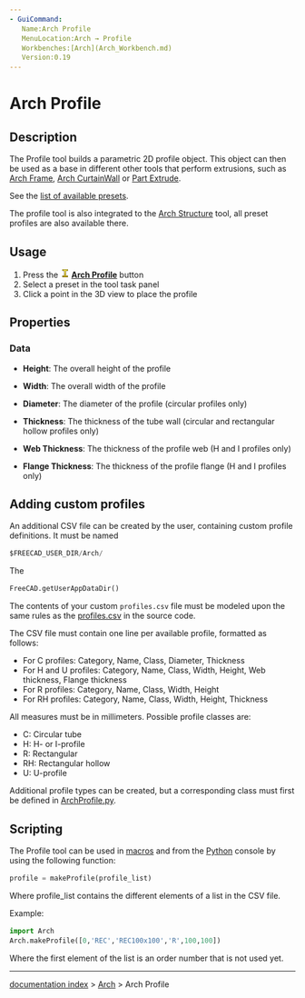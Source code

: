 ```yaml
---
- GuiCommand:
   Name:Arch Profile
   MenuLocation:Arch → Profile
   Workbenches:[Arch](Arch_Workbench.md)
   Version:0.19
---
```


# Arch Profile

## Description

The Profile tool builds a parametric 2D profile object. This object can then be used as a base in different other tools that perform extrusions, such as [Arch Frame](Arch_Frame.md), [Arch CurtainWall](Arch_CurtainWall.md) or [Part Extrude](Part_Extrude.md).

See the [list of available presets](https://github.com/FreeCAD/FreeCAD/blob/master/src/Mod/Arch/Presets/profiles.csv).

The profile tool is also integrated to the [Arch Structure](Arch_Structure.md) tool, all preset profiles are also available there.

## Usage

1.  Press the **<img src="images/Arch_Profile.svg" width=16px> [Arch Profile](Arch_Profile.md)** button
2.  Select a preset in the tool task panel
3.  Click a point in the 3D view to place the profile

## Properties

### Data

-    **Height**: The overall height of the profile

-    **Width**: The overall width of the profile

-    **Diameter**: The diameter of the profile (circular profiles only)

-    **Thickness**: The thickness of the tube wall (circular and rectangular hollow profiles only)

-    **Web Thickness**: The thickness of the profile web (H and I profiles only)

-    **Flange Thickness**: The thickness of the profile flange (H and I profiles only)

## Adding custom profiles 

An additional CSV file can be created by the user, containing custom profile definitions. It must be named  
```python
$FREECAD_USER_DIR/Arch/
```

The  
```python
FreeCAD.getUserAppDataDir()
```

The contents of your custom `profiles.csv` file must be modeled upon the same rules as the [profiles.csv](https://github.com/FreeCAD/FreeCAD/blob/master/src/Mod/Arch/Presets/profiles.csv) in the source code.

The CSV file must contain one line per available profile, formatted as follows:

-   For C profiles: Category, Name, Class, Diameter, Thickness
-   For H and U profiles: Category, Name, Class, Width, Height, Web thickness, Flange thickness
-   For R profiles: Category, Name, Class, Width, Height
-   For RH profiles: Category, Name, Class, Width, Height, Thickness

All measures must be in millimeters. Possible profile classes are:

-   C: Circular tube
-   H: H- or I-profile
-   R: Rectangular
-   RH: Rectangular hollow
-   U: U-profile

Additional profile types can be created, but a corresponding class must first be defined in [ArchProfile.py](https://github.com/FreeCAD/FreeCAD/blob/master/src/Mod/Arch/ArchProfile.py).

## Scripting

The Profile tool can be used in [macros](macros.md) and from the [Python](Python.md) console by using the following function:

 
```python
profile = makeProfile(profile_list)
```

Where profile\_list contains the different elements of a list in the CSV file.

Example:

 
```python
import Arch
Arch.makeProfile([0,'REC','REC100x100','R',100,100])
```

Where the first element of the list is an order number that is not used yet.

---
[documentation index](../README.md) > [Arch](Arch_Workbench.md) > Arch Profile
